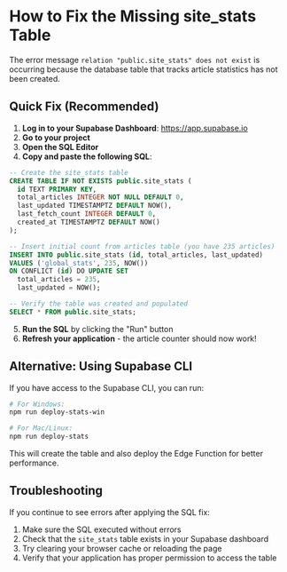 # How to Fix the Missing site_stats Table

The error message `relation "public.site_stats" does not exist` is occurring because the database table that tracks article statistics has not been created.

## Quick Fix (Recommended)

1. **Log in to your Supabase Dashboard**: https://app.supabase.io
2. **Go to your project**
3. **Open the SQL Editor**
4. **Copy and paste the following SQL**:

```sql
-- Create the site_stats table
CREATE TABLE IF NOT EXISTS public.site_stats (
  id TEXT PRIMARY KEY,
  total_articles INTEGER NOT NULL DEFAULT 0,
  last_updated TIMESTAMPTZ DEFAULT NOW(),
  last_fetch_count INTEGER DEFAULT 0,
  created_at TIMESTAMPTZ DEFAULT NOW()
);

-- Insert initial count from articles table (you have 235 articles)
INSERT INTO public.site_stats (id, total_articles, last_updated)
VALUES ('global_stats', 235, NOW())
ON CONFLICT (id) DO UPDATE SET 
  total_articles = 235,
  last_updated = NOW();

-- Verify the table was created and populated
SELECT * FROM public.site_stats;
```

5. **Run the SQL** by clicking the "Run" button
6. **Refresh your application** - the article counter should now work!

## Alternative: Using Supabase CLI

If you have access to the Supabase CLI, you can run:

```bash
# For Windows:
npm run deploy-stats-win

# For Mac/Linux:
npm run deploy-stats
```

This will create the table and also deploy the Edge Function for better performance.

## Troubleshooting

If you continue to see errors after applying the SQL fix:

1. Make sure the SQL executed without errors
2. Check that the `site_stats` table exists in your Supabase dashboard
3. Try clearing your browser cache or reloading the page
4. Verify that your application has proper permission to access the table
